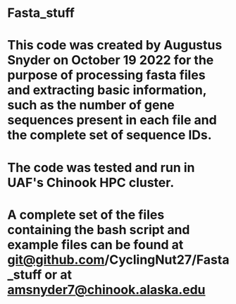 # Fasta_stuff

# This code was created by Augustus Snyder on October 19 2022 for the purpose of processing fasta files and extracting basic information, such as the number of gene sequences present in each file and the complete set of sequence IDs. 

# The code was tested and run in UAF's Chinook HPC cluster.

# A complete set of the files containing the bash script and example files can be found at git@github.com/CyclingNut27/Fasta_stuff or at amsnyder7@chinook.alaska.edu
